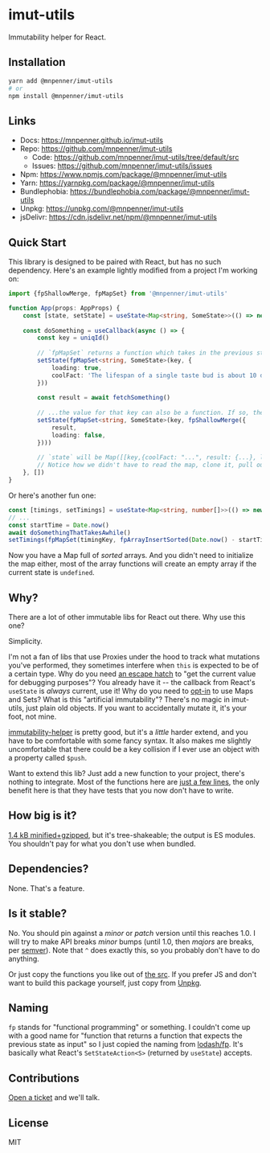 # imut-utils

Immutability helper for React.

## Installation

```sh
yarn add @mnpenner/imut-utils
# or
npm install @mnpenner/imut-utils
```

## Links

- Docs: https://mnpenner.github.io/imut-utils
- Repo: https://github.com/mnpenner/imut-utils
  - Code: https://github.com/mnpenner/imut-utils/tree/default/src
  - Issues: https://github.com/mnpenner/imut-utils/issues
- Npm: https://www.npmjs.com/package/@mnpenner/imut-utils
- Yarn: https://yarnpkg.com/package/@mnpenner/imut-utils
- Bundlephobia: https://bundlephobia.com/package/@mnpenner/imut-utils
- Unpkg: https://unpkg.com/@mnpenner/imut-utils
- jsDelivr: https://cdn.jsdelivr.net/npm/@mnpenner/imut-utils

## Quick Start

This library is designed to be paired with React, but has no such dependency. Here's an example lightly modified from a project I'm working on:

```ts
import {fpShallowMerge, fpMapSet} from '@mnpenner/imut-utils'

function App(props: AppProps) {
    const [state, setState] = useState<Map<string, SomeState>>(() => new Map)
    
    const doSomething = useCallback(async () => {
        const key = uniqId()
        
        // `fpMapSet` returns a function which takes in the previous state, clones it and sets the given key to the given value.
        setState(fpMapSet<string, SomeState>(key, {
            loading: true,
            coolFact: 'The lifespan of a single taste bud is about 10 days.',
        }))
        
        const result = await fetchSomething()
        
        // ...the value for that key can also be a function. If so, the function will be called with the current value for that key. Here, we chain that together with `fpShallowMerge` which again returns a function expecting the previous state and merges in the given state.
        setState(fpMapSet<string, SomeState>(key, fpShallowMerge({
            result,
            loading: false,
        })))
        
        // `state` will be Map([[key,{coolFact: "...", result: {...}, loading: false}]])
        // Notice how we didn't have to read the map, clone it, pull out the current key and spread it into the new object. The deeper your objects get, the more typing you save because all the functions can be chained together.
    }, [])
}
```

Or here's another fun one:

```ts
const [timings, setTimings] = useState<Map<string, number[]>>(() => new Map)
// ...
const startTime = Date.now()
await doSomethingThatTakesAwhile()
setTimings(fpMapSet(timingKey, fpArrayInsertSorted(Date.now() - startTime)))
```

Now you have a Map full of *sorted* arrays. And you didn't need to initialize the map either, most of the array functions will create an empty array if the current state is `undefined`.

## Why?

There are a lot of other immutable libs for React out there. Why use this one?

Simplicity. 

I'm not a fan of libs that use Proxies under the hood to track what mutations you've performed, they sometimes interfere when `this` is expected to be of a certain type. Why do you need [an escape hatch](https://immerjs.github.io/immer/current/) to "get the current value for debugging purposes"? You already have it -- the callback from React's `useState` is *always* current, use it! Why do you need to [opt-in](https://i.imgur.com/zoWDuSa.png) to use Maps and Sets? What is this "artificial immutability"? There's no magic in imut-utils, just plain old objects. If you want to accidentally mutate it, it's your foot, not mine.


[immutability-helper](https://github.com/kolodny/immutability-helper) is pretty good, but it's a *little* harder extend, and you have to be comfortable with some fancy syntax. It also makes me slightly uncomfortable that there could be a key collision if I ever use an object with a property called `$push`.

Want to extend this lib? Just add a new function to your project, there's nothing to integrate. Most of the functions here are [just a few lines](https://github.com/mnpenner/imut-utils/blob/a783281d4e1e8fc5ea96e22f53861a4f4cae9d53/src/array.ts#L12), the only benefit here is that they have tests that you now don't have to write.


## How big is it?

[1.4 kB minified+gzipped](https://bundlephobia.com/package/@mnpenner/imut-utils@0.1.23), but it's tree-shakeable; the output is ES modules. You shouldn't pay for what you don't use when bundled.

## Dependencies?

None. That's a feature.

## Is it stable?

No. You should pin against a *minor* or *patch* version until this reaches 1.0. I will try to make API breaks *minor* bumps (until 1.0, then *majors* are breaks, per [semver](https://semver.org/#spec-item-4)). Note that `^` does exactly this, so you probably don't have to do anything.

Or just copy the functions you like out of [the src](https://github.com/mnpenner/imut-utils/tree/default/src). If you prefer JS and don't want to build this package yourself, just copy from [Unpkg](https://unpkg.com/@mnpenner/imut-utils).

## Naming

`fp` stands for "functional programming" or something. I couldn't come up with a good name for "function that returns a function that expects the previous state as input" so I just copied the naming from [lodash/fp](https://github.com/lodash/lodash/wiki/FP-Guide). It's basically what React's `SetStateAction<S>` (returned by `useState`) accepts.

## Contributions

[Open a ticket](https://github.com/mnpenner/imut-utils/issues) and we'll talk.

## License

MIT
